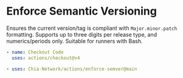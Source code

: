 # Enforce Semantic Versioning

Ensures the current version/tag is compliant with `Major.minor.patch` formatting. Supports up to three digits per release type, and numerics/periods only. Suitable for runners with Bash.

```yaml
- name: Checkout Code
  uses: actions/checkout@v4

- uses: Chia-Network/actions/enforce-semver@main
```
